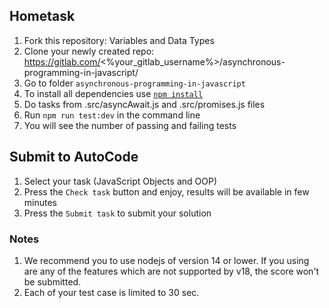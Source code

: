 ## Hometask

1. Fork this repository: Variables and Data Types
5. Clone your newly created repo: https://gitlab.com/<%your_gitlab_username%>/asynchronous-programming-in-javascript/
6. Go to folder `asynchronous-programming-in-javascript`
7. To install all dependencies use [`npm install`](https://docs.npmjs.com/cli/install)
8. Do tasks from .src/asyncAwait.js and .src/promises.js files
9. Run `npm run test:dev` in the command line
7. You will see the number of passing and failing tests

## Submit to AutoCode
1. Select your task (JavaScript Objects and OOP)
2. Press the `Check task` button and enjoy, results will be available in few minutes
3. Press the `Submit task` to submit your solution

### Notes
1. We recommend you to use nodejs of version 14 or lower. If you using are any of the features which are not supported by v18, the score won't be submitted.
2. Each of your test case is limited to 30 sec.
